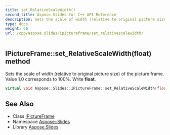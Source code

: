 ```yaml
---
title: set_RelativeScaleWidth()
second_title: Aspose.Slides for C++ API Reference
description: Sets the scale of width (relative to original picture size) of the picture frame. Value 1.0 corresponds to 100%. Write float.
type: docs
weight: 66
url: /cpp/aspose.slides/ipictureframe/set_relativescalewidth/
---
```

## IPictureFrame::set_RelativeScaleWidth(float) method


Sets the scale of width (relative to original picture size) of the picture frame. Value 1.0 corresponds to 100%. Write **float**.

```cpp
virtual void Aspose::Slides::IPictureFrame::set_RelativeScaleWidth(float value)=0
```

## See Also

* Class [IPictureFrame](./)
* Namespace [Aspose::Slides](../)
* Library [Aspose.Slides](../../)